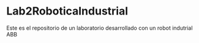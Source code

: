 # Lab2RoboticaIndustrial
Este es el repositorio de un laboratorio desarrollado con un robot indutrial ABB
